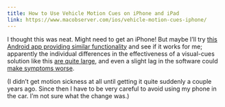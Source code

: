 ```yaml
---
title: How to Use Vehicle Motion Cues on iPhone and iPad
link: https://www.macobserver.com/ios/vehicle-motion-cues-iphone/
---
```


I thought this was neat. Might need to get an iPhone! But maybe I’ll try
[this Android app providing similar functionality](https://play.google.com/store/apps/details?id=com.urbandroid.kinestop)
and see if it works for me; apparently the individual differences in the
effectiveness of a visual-cues solution like this
[are quite large](https://www.reddit.com/r/iOSBeta/comments/1dcxt65/comment/l81xezu/),
and even a slight lag in the software could
[make symptoms worse](https://www.self.com/story/vehicle-motion-cues-review).

(I didn’t get motion sickness at all until getting it quite suddenly a couple
years ago. Since then I have to be very careful to avoid using my phone in the
car. I’m not sure what the change was.)
